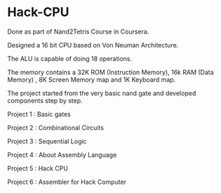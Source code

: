# Hack-CPU

Done as part of Nand2Tetris Course in Coursera.

Designed a 16 bit CPU based on Von Neuman Architecture.

The ALU is capable of doing 18 operations.

The memory contains a 32K ROM (Instruction Memory), 16k RAM (Data Memory) , 8K Screen Memory map and 1K Keyboard map.


The project started from the very basic nand gate and developed components step by step.

Project 1 : Basic gates

Project 2 : Combinational Circuits

Project 3 : Sequential Logic

Project 4 : About Assembly Language

Project 5 : Hack CPU

Project 6 : Assembler for Hack Computer

